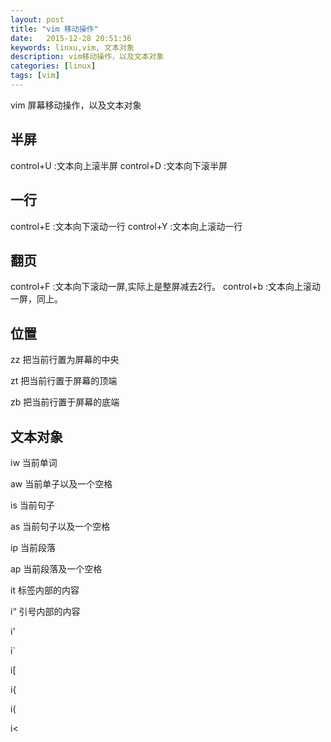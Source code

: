 ```yaml
--- 
layout: post
title: "vim 移动操作"
date:   2015-12-28 20:51:36
keywords: linxu,vim, 文本对象
description: vim移动操作，以及文本对象
categories: [linux]
tags: [vim]
---
```


vim 屏幕移动操作，以及文本对象

## 半屏
control+U :文本向上滚半屏
control+D :文本向下滚半屏

## 一行
control+E :文本向下滚动一行
control+Y :文本向上滚动一行

## 翻页
control+F :文本向下滚动一屏,实际上是整屏减去2行。
control+b :文本向上滚动一屏，同上。

## 位置

zz 把当前行置为屏幕的中央

zt 把当前行置于屏幕的顶端

zb 把当前行置于屏幕的底端

## 文本对象
iw 当前单词

aw 当前单子以及一个空格

is 当前句子

as 当前句子以及一个空格

ip 当前段落

ap 当前段落及一个空格

it 标签内部的内容

i“ 引号内部的内容

i'

i`

i[

i{

i(

i<
